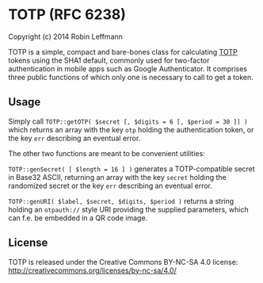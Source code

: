TOTP (RFC 6238)
===============

Copyright (c) 2014 Robin Leffmann

TOTP is a simple, compact and bare-bones class for calculating [TOTP](https://en.wikipedia.org/wiki/Time-based_One-time_Password_Algorithm) tokens using the SHA1 default, commonly used for two-factor authentication in mobile apps such as Google Authenticator. It comprises three public functions of which only one is necessary to call to get a token.


Usage
-----

Simply call `TOTP::getOTP( $secret [, $digits = 6 [, $period = 30 ]] )` which returns an array with the key `otp` holding the authentication token, or the key `err` describing an eventual error.

The other two functions are meant to be convenient utilities:

`TOTP::genSecret( [ $length = 16 ] )` generates a TOTP-compatible secret in Base32 ASCII, returning an array with the key `secret` holding the randomized secret or the key `err` describing an eventual error.

`TOTP::genURI( $label, $secret, $digits, $period )` returns a string holding an `otpauth://` style URI providing the supplied parameters, which can f.e. be embedded in a QR code image.


License
-------

TOTP is released under the Creative Commons BY-NC-SA 4.0 license: http://creativecommons.org/licenses/by-nc-sa/4.0/

